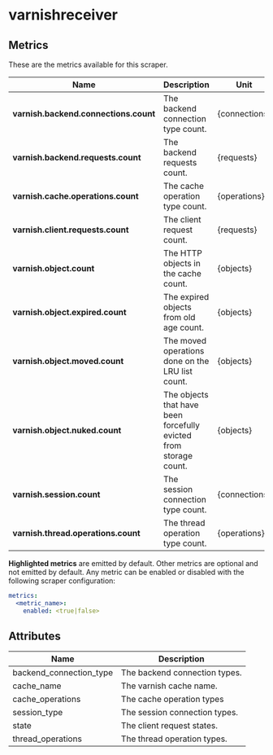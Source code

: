 [comment]: <> (Code generated by mdatagen. DO NOT EDIT.)

# varnishreceiver

## Metrics

These are the metrics available for this scraper.

| Name | Description | Unit | Type | Attributes |
| ---- | ----------- | ---- | ---- | ---------- |
| **varnish.backend.connections.count** | The backend connection type count. | {connections} | Sum(Int) | <ul> <li>backend_connection_type</li> </ul> |
| **varnish.backend.requests.count** | The backend requests count. | {requests} | Sum(Int) | <ul> </ul> |
| **varnish.cache.operations.count** | The cache operation type count. | {operations} | Sum(Int) | <ul> <li>cache_operations</li> </ul> |
| **varnish.client.requests.count** | The client request count. | {requests} | Sum(Int) | <ul> <li>state</li> </ul> |
| **varnish.object.count** | The HTTP objects in the cache count. | {objects} | Sum(Int) | <ul> </ul> |
| **varnish.object.expired.count** | The expired objects from old age count. | {objects} | Sum(Int) | <ul> </ul> |
| **varnish.object.moved.count** | The moved operations done on the LRU list count. | {objects} | Sum(Int) | <ul> </ul> |
| **varnish.object.nuked.count** | The objects that have been forcefully evicted from storage count. | {objects} | Sum(Int) | <ul> </ul> |
| **varnish.session.count** | The session connection type count. | {connections} | Sum(Int) | <ul> <li>session_type</li> </ul> |
| **varnish.thread.operations.count** | The thread operation type count. | {operations} | Sum(Int) | <ul> <li>thread_operations</li> </ul> |

**Highlighted metrics** are emitted by default. Other metrics are optional and not emitted by default.
Any metric can be enabled or disabled with the following scraper configuration:

```yaml
metrics:
  <metric_name>:
    enabled: <true|false>
```

## Attributes

| Name | Description |
| ---- | ----------- |
| backend_connection_type | The backend connection types. |
| cache_name | The varnish cache name. |
| cache_operations | The cache operation types |
| session_type | The session connection types. |
| state | The client request states. |
| thread_operations | The thread operation types. |
